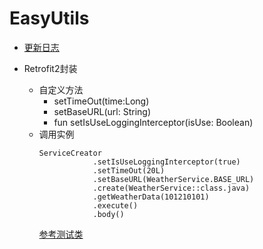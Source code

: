 # EasyUtils
- [更新日志](UPDATE_LOG.md)


- Retrofit2封装
  - 自定义方法
    - setTimeOut(time:Long)
    -  setBaseURL(url: String)
    - fun setIsUseLoggingInterceptor(isUse: Boolean)
  - 调用实例
    ```
    ServiceCreator
                .setIsUseLoggingInterceptor(true)
                .setTimeOut(20L)
                .setBaseURL(WeatherService.BASE_URL)
                .create(WeatherService::class.java)
                .getWeatherData(101210101)
                .execute()
                .body()
    ```
    [参考测试类](./app/src/test/java/com/mml/easyutils/ExampleUnitTest.kt)